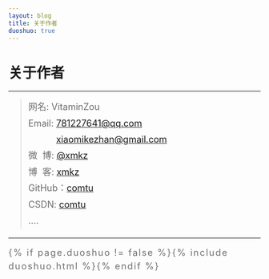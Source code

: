 ```yaml
---
layout: blog
title: 关于作者
duoshuo: true
---
```


<style>
p {
    color: #6D6D6D;
    font-size: 18px;
    line-height: 1.5;
    letter-spacing: 2px;
    margin-top: -10px;
}
hr {
	margin-top: 0;
	margin-bottom: 25px;
}
blockquote p {
    line-height: 1.8;
    letter-spacing: 0px;
}
</style>


# 关于作者

<hr id="line"/>



> 网名: VitaminZou   
> Email: <a href="mailto:781227641@qq.com">781227641@qq.com</a><br />
&nbsp;&nbsp;&nbsp;&nbsp;&nbsp;&nbsp;&nbsp;&nbsp;&nbsp;&nbsp;&nbsp;<a href="mailto:xiaomikezhan@gmail.com">xiaomikezhan@gmail.com</a>  
> 微&nbsp;&nbsp;博: <a href="http://weibo.com/">@xmkz</a>  
> 博&nbsp;&nbsp;客: <a href="http://xmkz.github.io/">xmkz</a>  
> GitHub：[comtu](https://github.com/)  
> CSDN: [comtu](http://my.csdn.net/)  
> ....

---

{% if page.duoshuo != false %}{% include duoshuo.html %}{% endif %}